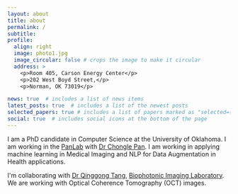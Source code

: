 ```yaml
---
layout: about
title: about
permalink: /
subtitle: 
profile:
  align: right
  image: photo1.jpg
  image_circular: false # crops the image to make it circular
  address: >
    <p>Room 405, Carson Energy Center</p>
    <p>202 West Boyd Street,</p>
    <p>Norman, OK 73019</p>

news: true  # includes a list of news items
latest_posts: true  # includes a list of the newest posts
selected_papers: true # includes a list of papers marked as "selected={true}"
social: true  # includes social icons at the bottom of the page
---
```


I am a PhD candidate in Computer Science at the University of Oklahoma. I am working in the [PanLab](https://www.thepanlab.com/) with [Dr Chongle Pan](https://scholar.google.ca/citations?user=m2ORdeYAAAAJ&hl=en). I am working in applying machine learning in Medical Imaging and NLP for Data Augmentation in Health applications.

I'm collaborating with [Dr Qinggong Tang](https://scholar.google.com/citations?user=UVnZQlMAAAAJ&hl=en), [Biophotonic Imaging Laboratory](http://tanglab.oucreate.com/). We are working with Optical Coherence Tomography (OCT) images.